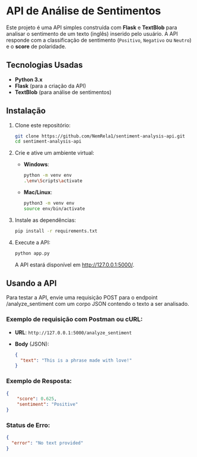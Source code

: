 # API de Análise de Sentimentos

Este projeto é uma API simples construída com **Flask** e **TextBlob** para analisar o sentimento de um texto (inglês) inserido
pelo usuário. A API responde com a classificação de sentimento (`Positivo`, `Negativo` ou `Neutro`) e o **score** de
polaridade.

## Tecnologias Usadas

- **Python 3.x**
- **Flask** (para a criação da API)
- **TextBlob** (para análise de sentimentos)

## Instalação

1. Clone este repositório:

   ```bash
   git clone https://github.com/NemRela1/sentiment-analysis-api.git
   cd sentiment-analysis-api
   ```

2. Crie e ative um ambiente virtual:
   - **Windows**:
      ```bash
      python -m venv env
      .\env\Scripts\activate
      ```
   - **Mac/Linux**:
      ```bash
      python3 -m venv env
      source env/bin/activate
      ```
3. Instale as dependências:
   ```bash
   pip install -r requirements.txt
   ```
4. Execute a API:
   ```bash
   python app.py
   ```
   A API estará disponível em http://127.0.0.1:5000/.

## Usando a API

Para testar a API, envie uma requisição POST para o endpoint /analyze_sentiment com um corpo JSON contendo o texto a ser
analisado.

### Exemplo de requisição com Postman ou cURL:

- **URL**: `http://127.0.0.1:5000/analyze_sentiment`

- **Body** (JSON):
   ```json
   {
     "text": "This is a phrase made with love!"
   }
   ```

### Exemplo de Resposta:

```json
{
    "score": 0.625,
    "sentiment": "Positive"
}
```

### Status de Erro:

```json
{
  "error": "No text provided"
}
```
